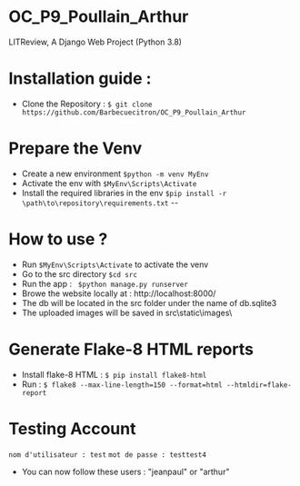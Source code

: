 # OC_P9_Poullain_Arthur

LITReview, A Django Web Project (Python 3.8)

# Installation guide :
* Clone the Repository : ```$ git clone https://github.com/Barbecuecitron/OC_P9_Poullain_Arthur ```

# Prepare the Venv 
* Create a new environment ``` $python -m venv MyEnv ```
* Activate the env with ``` $MyEnv\Scripts\Activate ```
* Install the required libraries in the env ``` $pip install -r \path\to\repository\requirements.txt ```
--
# How to use ?
* Run ``` $MyEnv\Scripts\Activate ``` to activate the venv
* Go to the src directory ``` $cd src ```
* Run the app : ``` $python manage.py runserver```
* Browe the website locally at : http://localhost:8000/
* The db will be located in the src folder under the name of db.sqlite3
* The uploaded images will be saved in src\static\images\

# Generate Flake-8 HTML reports
* Install flake-8 HTML : ```$ pip install flake8-html  ```
* Run : ```$ flake8 --max-line-length=150 --format=html --htmldir=flake-report ```

# Testing Account
```nom d'utilisateur : test```
```mot de passe : testtest4```
* You can now follow these users : "jeanpaul" or "arthur"
